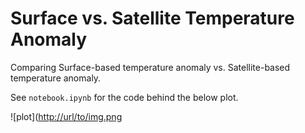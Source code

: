 # Surface vs. Satellite Temperature Anomaly

Comparing Surface-based temperature anomaly vs. Satellite-based temperature anomaly.

See `notebook.ipynb` for the code behind the below plot.

![plot]([http://url/to/img.png](https://raw.githubusercontent.com/willgeary/SurfaceVsSatelliteTemperature/main/plot.png)
